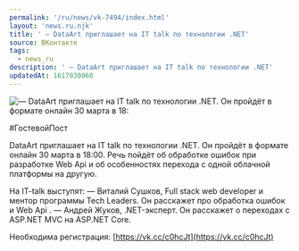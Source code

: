 ```yaml
---
permalink: '/ru/news/vk-7494/index.html'
layout: 'news.ru.njk'
title: ' — DataArt приглашает на IT talk по технологии .NET'
source: ВКонтакте
tags:
  - news_ru
description: ' — DataArt приглашает на IT talk по технологии .NET'
updatedAt: 1617030060
---
```

![ — DataArt приглашает на IT talk по технологии .NET. Он пройдёт в формате онлайн 30 марта в 18:](https://sun9-41.userapi.com/sun9-68/impg/e5ri93be7zipXmrrjsFRB0XIS5pAepSzR5y5EA/g9IyDmAZozg.jpg?size=1280x853&quality=96&sign=3f607fc12da0bcc40e69d30491c0c0f1&c_uniq_tag=RnbwVs78GyYiCHErKGy-TDzu-rmVl6MKf9HT7MjdobE&type=album)

#ГостевойПост

DataArt приглашает на IT talk по технологии .NET. Он пройдёт в формате онлайн 30 марта в 18:00. Речь пойдёт об обработке ошибок при разработке Web Api и об особенностях перехода с одной облачной платформы на другую.

На IT-talk выступят:
— Виталий Сушков, Full stack web developer и ментор программы Tech Leaders. Он расскажет про обработка ошибок и Web Api .
— Андрей Жуков, .NET-эксперт. Он расскажет о переходах с ASP.NET MVC на ASP.NET Core.

Необходима регистрация: [https://vk.cc/c0hcJt](https://vk.cc/c0hcJt)
